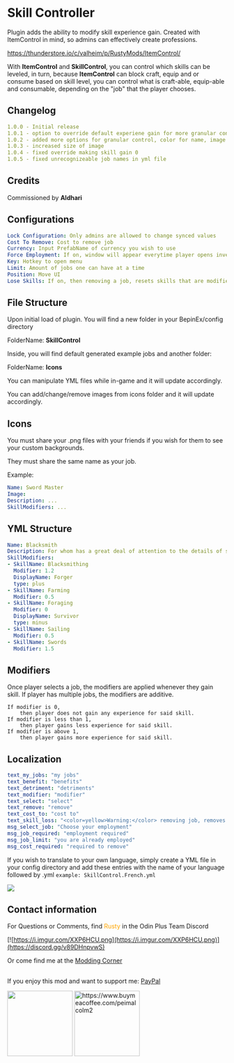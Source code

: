 # Skill Controller

Plugin adds the ability to modify skill experience gain. Created with ItemControl in mind,
so admins can effectively create professions.

https://thunderstore.io/c/valheim/p/RustyMods/ItemControl/

With <b>ItemControl</b> and <b>SkillControl</b>, you can control which skills can be leveled, in turn, because <b>ItemControl</b>
can block craft, equip and or consume based on skill level, you can control what is craft-able, equip-able and consumable,
depending on the "job" that the player chooses.

## Changelog
```yaml
1.0.0 - Initial release
1.0.1 - option to override default experiene gain for more granular control
1.0.2 - added more options for granular control, color for name, image name, plus or minus to define boon/bane
1.0.3 - increased size of image
1.0.4 - fixed override making skill gain 0
1.0.5 - fixed unrecognizeable job names in yml file
```

## Credits

Commissioned by <b>Aldhari</b>

## Configurations
```yaml
Lock Configuration: Only admins are allowed to change synced values
Cost To Remove: Cost to remove job
Currency: Input PrefabName of currency you wish to use
Force Employment: If on, window will appear everytime player opens inventory to remind them to choose a job
Key: Hotkey to open menu
Limit: Amount of jobs one can have at a time
Position: Move UI
Lose Skills: If on, then removing a job, resets skills that are modified at 0
```

## File Structure

Upon initial load of plugin. You will find a new folder in your BepinEx/config directory

FolderName: <b>SkillControl</b>

Inside, you will find default generated example jobs and another folder:

FolderName: <b>Icons</b>

You can manipulate YML files while in-game and it will update accordingly.

You can add/change/remove images from icons folder and it will update accordingly.

## Icons

You must share your .png files with your friends if you wish for them to see your custom backgrounds.

They must share the same name as your job.

Example:
```yaml
Name: Sword Master
Image:
Description: ...
SkillModifiers: ...
```

## YML Structure
```yaml
Name: Blacksmith
Description: For whom has a great deal of attention to the details of survival
SkillModifiers:
- SkillName: Blacksmithing
  Modifier: 1.2
  DisplayName: Forger
  type: plus
- SkillName: Farming
  Modifier: 0.5
- SkillName: Foraging
  Modifier: 0
  DisplayName: Survivor
  type: minus
- SkillName: Sailing
  Modifier: 0.5
- SkillName: Swords
  Modifier: 1.5
```

## Modifiers

Once player selects a job, the modifiers are applied whenever they gain skill. If player has multiple jobs, the modifiers are additive.
```
If modifier is 0,
    then player does not gain any experience for said skill.
If modifier is less than 1,
    then player gains less experience for said skill.
If modifier is above 1,
    then player gains more experience for said skill.
```

## Localization
```yaml
text_my_jobs: "my jobs"
text_benefit: "benefits"
text_detriment: "detriments"
text_modifier: "modifier"
text_select: "select"
text_remove: "remove"
text_cost_to: "cost to"
text_skill_loss: "<color=yellow>Warning:</color> removing job, removes skill experience for any with <color=orange>0</color>% modifier"
msg_select_job: "Choose your employment"
msg_job_required: "employment required"
msg_job_limit: "you are already employed"
msg_cost_required: "required to remove"
```
If you wish to translate to your own language, simply create a YML file in your config directory and add these entries with the name of your language followed by .yml
`example: SkillControl.French.yml`

![](https://i.imgur.com/CR7s30A.png)

## Contact information
For Questions or Comments, find <span style="color:orange">Rusty</span> in the Odin Plus Team Discord

[![https://i.imgur.com/XXP6HCU.png](https://i.imgur.com/XXP6HCU.png)](https://discord.gg/v89DHnpvwS)

Or come find me at the [Modding Corner](https://discord.gg/fB8aHSfA8B)

##
If you enjoy this mod and want to support me:
[PayPal](https://paypal.me/mpei)

<span>
<img src="https://i.imgur.com/rbNygUc.png" alt="" width="150">
<img src="https://i.imgur.com/VZfZR0k.png" alt="https://www.buymeacoffee.com/peimalcolm2" width="150">
</span>
